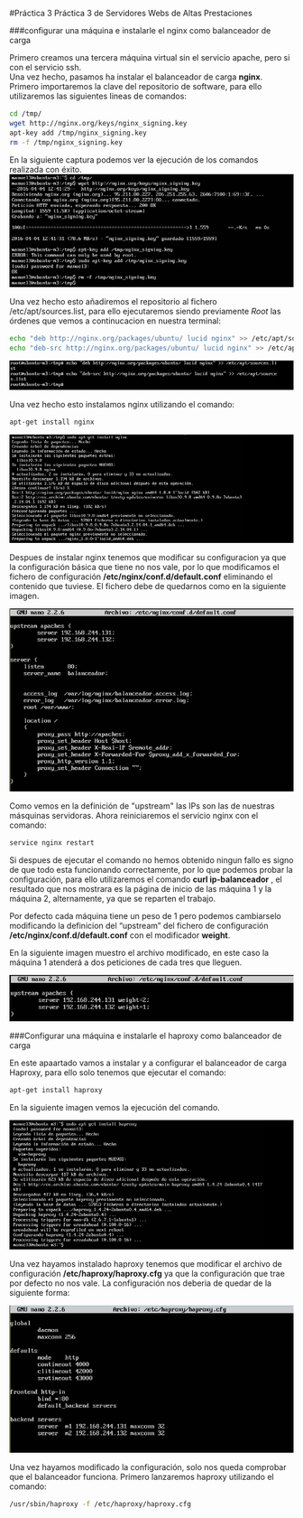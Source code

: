 #Práctica 3
Práctica 3 de Servidores Webs de Altas Prestaciones

###configurar una máquina e instalarle el nginx como balanceador de carga

Primero creamos una tercera máquina virtual sin el servicio apache, pero si con el servicio ssh.  
Una vez hecho, pasamos ha instalar el balanceador de carga **nginx**.  
Primero importaremos la clave del repositorio de software, para ello utilizaremos las siguientes lineas de comandos:
```sh
cd /tmp/
wget http://nginx.org/keys/nginx_signing.key
apt-key add /tmp/nginx_signing.key
rm -f /tmp/nginx_signing.key
```
En la siguiente captura podemos ver la ejecución de los comandos realizada con éxito.
![img](https://github.com/manuelalonsobraojos/swap1516/blob/master/practicas/practica3/capturas/Captura1.PNG)

Una vez hecho esto añadiremos el repositorio al fichero /etc/apt/sources.list, para ello ejecutaremos siendo previamente *Root* las órdenes que vemos a continucacion en nuestra terminal:
```sh
echo "deb http://nginx.org/packages/ubuntu/ lucid nginx" >> /etc/apt/sources.list
echo "deb-src http://nginx.org/packages/ubuntu/ lucid nginx" >> /etc/apt/sources.list
```
![img](https://github.com/manuelalonsobraojos/swap1516/blob/master/practicas/practica3/capturas/Captura2.PNG)

Una vez hecho esto instalamos nginx utilizando el comando:
```sh
apt-get install nginx
```
![img](https://github.com/manuelalonsobraojos/swap1516/blob/master/practicas/practica3/capturas/Captura3.PNG)


Despues de instalar nginx tenemos que modificar su configuracion ya que la configuración básica que tiene no nos vale, por lo que modificamos el fichero de configuración **/etc/nginx/conf.d/default.conf** eliminando el contenido que tuviese. El fichero debe de quedarnos como en la siguiente imagen. 

![img](https://github.com/manuelalonsobraojos/swap1516/blob/master/practicas/practica3/capturas/Captura4.PNG)

Como vemos en la definición de "upstream" las IPs son las de nuestras másquinas servidoras. 
Ahora reiniciaremos el servicio nginx con el comando:
```sh
service nginx restart
```
Si despues de ejecutar el comando no hemos obtenido ningun fallo es signo de que todo esta funcionando correctamente, por lo que podemos probar la configuración, para ello utilizaremos el comando **curl ip-balanceador** , el resultado que nos mostrara es la página de inicio de las máquina 1 y la máquina 2, alternamente, ya que se reparten el trabajo.  

Por defecto cada máquina tiene un peso de 1 pero podemos cambiarselo modificando la definicion del “upstream” del fichero de configuración **/etc/nginx/conf.d/default.conf** con el modificador **weight**.  

En la siguiente imagen muestro el archivo modificado, en este caso la máquina 1 atenderá a dos peticiones de cada tres que lleguen.

![img](https://github.com/manuelalonsobraojos/swap1516/blob/master/practicas/practica3/capturas/Captura5.PNG)


###Configurar una máquina e instalarle el haproxy como balanceador de carga

En este apaartado vamos a instalar y a configurar el balanceador de carga Haproxy, para ello solo tenemos que ejecutar el comando:
```sh
apt-get install haproxy
```
En la siguiente imagen vemos la ejecución del comando.

![img](https://github.com/manuelalonsobraojos/swap1516/blob/master/practicas/practica3/capturas/Captura6.PNG)

Una vez hayamos instalado haproxy tenemos que modificar el archivo de configuración **/etc/haproxy/haproxy.cfg** ya que la configuración que trae por defecto no nos vale. La configuración nos deberia de quedar de la siguiente forma:

![img](https://github.com/manuelalonsobraojos/swap1516/blob/master/practicas/practica3/capturas/Captura7.PNG)

Una vez hayamos modificado la configuración, solo nos queda comprobar que el balanceador funciona. Primero lanzaremos haproxy utilizando el comando: 
```sh
/usr/sbin/haproxy -f /etc/haproxy/haproxy.cfg
```

